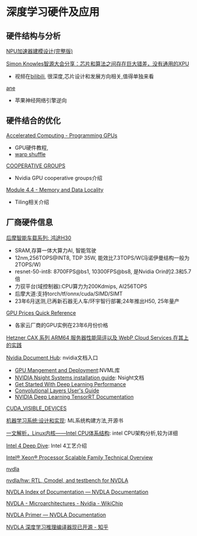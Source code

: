 # 深度学习硬件及应用

## 硬件结构与分析

[NPU加速器建模设计(完整版)](https://mp.weixin.qq.com/s/Jn8av9Ld4lg3gEjJBDX2OQ)

[Simon Knowles智源大会分享：芯片和算法之间存在巨大错差，没有通用的XPU](https://mp.weixin.qq.com/s/TT6pff8c5jh1UtMj2LKeXQ)
* 视频在[bilibili](https://www.bilibili.com/video/BV15M4y1Y7Da/?spm_id_from=333.999.0.0), 很深度,芯片设计和发展方向相关,值得单独来看

[ane](https://github.com/eiln/ane)
* 苹果神经网络引擎逆向


## 硬件结合的优化

[Accelerated Computing - Programming GPUs](https://tschmidt23.github.io/cse599i/)
* GPU硬件教程,
* [warp shuffle](https://tschmidt23.github.io/cse599i/CSE%20599%20I%20Accelerated%20Computing%20-%20Programming%20GPUs%20Lecture%2018.pdf)

[COOPERATIVE GROUPS](https://on-demand.gputechconf.com/gtc/2017/presentation/s7622-Kyrylo-perelygin-robust-and-scalable-cuda.pdf)
* Nvidia GPU cooperative groups介绍

[Module 4.4 - Memory and Data Locality](https://engineering.purdue.edu/~smidkiff/ece563/NVidiaGPUTeachingToolkit/Mod4/Lecture-4-4-tiled-matrix-multiplication-kernel.pdf)
* Tiling相关介绍

## 厂商硬件信息

[后摩智能车载系列: 鸿途H30](https://www.geekpark.net/news/320934)
* SRAM,存算一体大算力AI, 智能驾驶
* 12nm,256TOPS@INT8, TDP 35W, 能效比7.3TOPS/W(冯诺伊曼结构一般为2TOPS/W)
* resnet-50-int8: 8700FPS@bs1, 10300FPS@bs8, 是Nvidia Orin的2.3和5.7倍
* 力驭平台(域控制器):CPU算力为200Kdmips, AI256TOPS
* 后摩大道:支持torch/tf/onnx/cuda/SIMD/SIMT
* 23年6月送测,已再新石器无人车/环宇智行部署;24年推出H50, 25年量产

[GPU Prices Quick Reference](http://arthurchiao.art/blog/gpu-prices/)
* 各家云厂商的GPU实例在23年6月份价格

[Hetzner CAX 系列 ARM64 服务器性能简评以及 WebP Cloud Services 在其上的实践](https://blog.webp.se/hetzner-arm64-zh/)

[Nvidia Document Hub](https://docs.nvidia.com/#nvidia-nsight-developer-tools): nvidia文档入口
* [GPU Mangement and Deployment](https://docs.nvidia.com/deploy/index.html):NVML库
* [NVIDIA Nsight Systems installation guide](https://docs.nvidia.com/nsight-systems/InstallationGuide/index.html): Nsight文档
* [Get Started With Deep Learning Performance](https://docs.nvidia.com/deeplearning/performance/dl-performance-getting-started/index.html)
* [Convolutional Layers User's Guide](https://docs.nvidia.com/deeplearning/performance/dl-performance-convolutional/index.html#checklist)
* [NVIDIA Deep Learning TensorRT Documentation](https://docs.nvidia.com/deeplearning/tensorrt/developer-guide/index.html#valgrind)

[CUDA_VISIBLE_DEVICES](https://blog.csdn.net/jzwong/article/details/103813999)

[机器学习系统:设计和实现](https://openmlsys.github.io/index.html): ML系统构建方法,开源书

[一文解析，Linux内核——Intel CPU体系结构](https://zhuanlan.zhihu.com/p/506663731?utm_source=com.microsoft.todos&utm_medium=social&utm_oi=49336847171584): intel CPU架构分析,较为详细

[Intel 4 Deep Dive](https://semiwiki.com/semiconductor-manufacturers/intel/314047-intel-4-presented-at-vlsi/): Intel 4工艺介绍

[Intel® Xeon® Processor Scalable Family Technical Overview](https://www.intel.com/content/www/us/en/developer/articles/technical/xeon-processor-scalable-family-technical-overview.html)

[nvdla](https://github.com/orgs/nvdla/repositories)

[nvdla/hw: RTL, Cmodel, and testbench for NVDLA](https://github.com/nvdla/hw)

[NVDLA Index of Documentation — NVDLA Documentation](http://nvdla.org/contents.html)

[NVDLA - Microarchitectures - Nvidia - WikiChip](https://en.wikichip.org/wiki/nvidia/microarchitectures/nvdla)

[NVDLA Primer — NVDLA Documentation](http://nvdla.org/primer.html)

[NVDLA 深度学习推理编译器现已开源 - 知乎](https://zhuanlan.zhihu.com/p/83143622)

